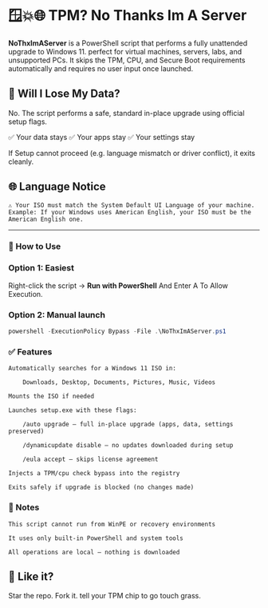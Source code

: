 # 🪟💥🌐 TPM? No Thanks Im A Server

**NoThxImAServer** is a PowerShell script that performs a fully unattended upgrade to Windows 11. perfect for virtual machines, servers, labs, and unsupported PCs. It skips the TPM, CPU, and Secure Boot requirements automatically and requires no user input once launched.


## 🧠 Will I Lose My Data?

No. The script performs a safe, standard in-place upgrade using official setup flags.

✅ Your data stays
✅ Your apps stay
✅ Your settings stay

If Setup cannot proceed (e.g. language mismatch or driver conflict), it exits cleanly.


## 🌐 Language Notice

    ⚠️ Your ISO must match the System Default UI Language of your machine.
    Example: If your Windows uses American English, your ISO must be the American English one.
--- 
### 🚀 How to Use

### Option 1: Easiest
Right-click the script → **Run with PowerShell** And Enter A To Allow Execution.

### Option 2: Manual launch
```powershell
powershell -ExecutionPolicy Bypass -File .\NoThxImAServer.ps1
```

### ✅ Features

    Automatically searches for a Windows 11 ISO in:

        Downloads, Desktop, Documents, Pictures, Music, Videos

    Mounts the ISO if needed

    Launches setup.exe with these flags:

        /auto upgrade — full in-place upgrade (apps, data, settings preserved)

        /dynamicupdate disable — no updates downloaded during setup

        /eula accept — skips license agreement

    Injects a TPM/cpu check bypass into the registry

    Exits safely if upgrade is blocked (no changes made)

### 🧯 Notes

    This script cannot run from WinPE or recovery environments

    It uses only built-in PowerShell and system tools

    All operations are local — nothing is downloaded
    
## 🧡 Like it?

Star the repo. Fork it. tell your TPM chip to go touch grass.
